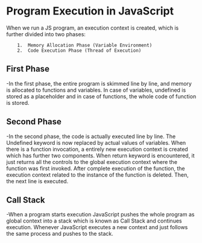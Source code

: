 
# Program Execution in JavaScript

When we run a JS program, an execution context is created, which is further divided into two phases:
        
        1.  Memory Allocation Phase (Variable Environment)
        2.  Code Execution Phase (Thread of Execution)

## First Phase
-In the first phase, the entire program is skimmed line by line, and memory is allocated to functions and variables. In case of variables, undefined is stored as a placeholder and in case of functions, the whole code of function is stored.

## Second Phase
-In the second phase, the code is actually executed line by line. The Undefined keyword is now replaced by actual values of variables. When there is a function invocation, a entirely new execution context is created which has further two components. When return keyword is encountered, it just returns all the controls to the global execution context where the function was first invoked. After complete execution of the function, the execution context related to the instance of the function is deleted. Then, the next line is executed.

## Call Stack
-When a program starts execution JavaScript pushes the whole program as global context into a stack which is known as Call Stack and continues execution. Whenever JavaScript executes a new context and just follows the same process and pushes to the stack.



  
